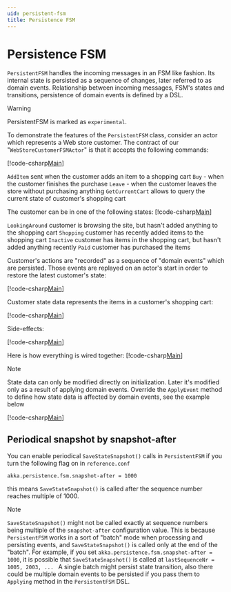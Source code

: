 ```yaml
---
uid: persistent-fsm
title: Persistence FSM
---
```

# Persistence FSM

`PersistentFSM` handles the incoming messages in an FSM like fashion. Its internal state is persisted as a sequence of changes, later referred to as domain events. Relationship between incoming messages, FSM's states and transitions, persistence of domain events is defined by a DSL.

> [!WARNING]
> PersistentFSM is marked as `experimental`.

To demonstrate the features of the `PersistentFSM` class, consider an actor which represents a Web store customer. The contract of our "`WebStoreCustomerFSMActor`" is that it accepts the following commands:

[!code-csharp[Main](../../examples/DocsExamples/Persistence/PersistentFSM/PersistentFSM.Commands.cs?range=3-27)]

`AddItem` sent when the customer adds an item to a shopping cart `Buy` - when the customer finishes the purchase `Leave` - when the customer leaves the store without purchasing anything `GetCurrentCart` allows to query the current state of customer's shopping cart

The customer can be in one of the following states:
[!code-csharp[Main](../../examples/DocsExamples/Persistence/PersistentFSM/PersistentFSM.State.cs?range=3-9)]

`LookingAround` customer is browsing the site, but hasn't added anything to the shopping cart `Shopping` customer has recently added items to the shopping cart `Inactive` customer has items in the shopping cart, but hasn't added anything recently `Paid` customer has purchased the items

Customer's actions are "recorded" as a sequence of "domain events" which are persisted. Those events are replayed on an actor's start in order to restore the latest customer's state:

[!code-csharp[Main](../../examples/DocsExamples/Persistence/PersistentFSM/PersistentFSM.Events.cs?range=3-23)]

Customer state data represents the items in a customer's shopping cart:

[!code-csharp[Main](../../examples/DocsExamples/Persistence/PersistentFSM/PersistentFSM.Messages.cs?range=5-65)]

Side-effects:

[!code-csharp[Main](../../examples/DocsExamples/Persistence/PersistentFSM/PersistentFSM.SideEffects.cs?range=3-13)]

Here is how everything is wired together:
[!code-csharp[Main](../../examples/DocsExamples/Persistence/PersistentFSM/ExamplePersistentFSM.cs?range=16-109)]

> [!NOTE]
> State data can only be modified directly on initialization. Later it's modified only as a result of applying domain events. Override the `ApplyEvent` method to define how state data is affected by domain events, see the example below

[!code-csharp[Main](../../examples/DocsExamples/Persistence/PersistentFSM/ExamplePersistentFSM.cs?range=112-125)]

## Periodical snapshot by snapshot-after

You can enable periodical `SaveStateSnapshot()` calls in `PersistentFSM` if you turn the following flag on in `reference.conf`
```
akka.persistence.fsm.snapshot-after = 1000
```
this means `SaveStateSnapshot()` is called after the sequence number reaches multiple of 1000.

> [!NOTE]
> `SaveStateSnapshot()` might not be called exactly at sequence numbers being multiple of the `snapshot-after` configuration value.
This is because `PersistentFSM` works in a sort of "batch" mode when processing and persisting events, and `SaveStateSnapshot()`
is called only at the end of the "batch". For example, if you set `akka.persistence.fsm.snapshot-after = 1000`,
it is possible that `SaveStateSnapshot()` is called at `lastSequenceNr = 1005, 2003, ... `
A single batch might persist state transition, also there could be multiple domain events to be persisted
if you pass them to `Applying`  method in the `PersistentFSM` DSL.

